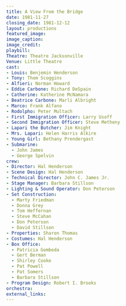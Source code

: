 ```yaml
---
title: A View From the Bridge
date: 1981-11-27
closing_date: 1981-12-12
layout: productions
featured_image:
image_caption:
image_credit:
playbill:
Theatre: Theatre Jacksonville
Venue: Little Theatre
cast:
- Louis: Benjemin Henderson
- Tony: Thom Scoggins
- Alfieri: Norman Howard
- Eddie Carbone: Richard DeSpain
- Catherine: Katherine McNamara
- Beatrice Carbone: Marli Albright
- Marco: Frank Alfano
- Rodolpho: Peter Multach
- First Immigration Officer: Larry Usoff
- Second Immigration Officer: Steve Metheny
- Lapari the Butcher: Jim Knight
- Mrs. Lapari: Helen Harris Alkire
- Young Girl: Bethany Prendergast
- Submarine:
  - John James
  - George Spelvin
crew:
- Director: Hal Henderson
- Scene Design: Hal Henderson
- Technical Director: John C. James Jr.
- Stage Manager: Barbara Stillson
- Lighting & Sound Operator: Don Peterson
- Set Construction:
  - Marty Friedman
  - Donna Grey
  - Tom Heffernan
  - Steve McCahan
  - Don Peterson
  - David Stillson
- Properties: Sharon Thomas
- Costumes: Hal Henderson
- Box Office:
  - Patricia Gombeda
  - Gert Berman
  - Shirley Cooke
  - Pat Powell
  - Pat Somers
  - Barbara Stillson
- Program Design: Robert I. Brooks
orchestra:
external_links:
---
```


